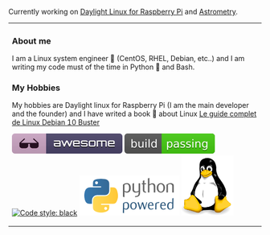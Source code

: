 Currently working on [Daylight Linux for Raspberry Pi](http://www.daylightlinux.ch) and [Astrometry](http://www.astrometry.ch).

<table><tr><td valign="top" width="33%">

### About me
 
I am a Linux system engineer :penguin:  (CentOS, RHEL, Debian, etc..) and I am writing my code must of the time in Python :snake:  and Bash.


### My Hobbies   


My hobbies are Daylight linux for Raspberry Pi (I am the main developer and the founder) and I have writed a book :notebook_with_decorative_cover:  about Linux    [Le guide complet de Linux Debian 10 Buster](https://www.eyrolles.com/Litterature/Livre/le-guide-complet-de-linux-debian-10-buster-9782754308274/)

![Awesome](https://github.com/hamdyaea/hamdyaea/blob/master/awesome.svg)    ![Build passing](https://github.com/hamdyaea/hamdyaea/blob/master/build.svg)    [![Code style: black](https://img.shields.io/badge/code%20style-black-000000.svg)](https://github.com/psf/black)     ![Python](https://github.com/hamdyaea/hamdyaea/blob/master/pythonpowered.png)  ![tux](https://github.com/hamdyaea/hamdyaea/blob/master/tux.png)

